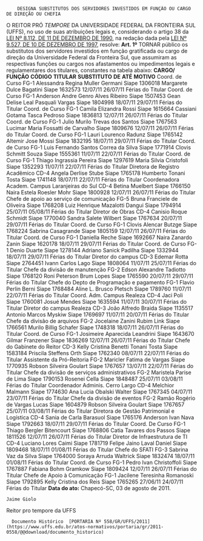         DESIGNA SUBSTITUTOS DOS SERVIDORES INVESTIDOS EM FUNÇÃO OU CARGO DE DIREÇÃO OU CHEFIA  

 O REITOR PRÓ *TEMPORE*  DA UNIVERSIDADE FEDERAL DA FRONTEIRA SUL (UFFS), no uso de suas atribuições legais e, considerando o artigo 38 da [LEI Nº 8.112, DE 11 DE DEZEMBRO DE 1990](http://www.planalto.gov.br/ccivil_03/LEIS/L8112cons.htm), na redação dada pela [LEI Nº 9.527, DE 10 DE DEZEMBRO DE 1997](http://www.planalto.gov.br/ccivil_03/LEIS/L9527.htm), resolve:   **Art. 1º**  TORNAR público os substitutos dos servidores investidos em função gratificada ou cargo de direção da Universidade Federal da Fronteira Sul, que assumiram as respectivas funções ou cargos nos afastamentos ou impedimentos legais e regulamentares dos titulares, constantes na tabela abaixo:     **CARGO/ FUNÇÃO**    **CÓDIGO**    **TITULAR**    **SUBSTITUTO**    **DE**    **ATÉ**    **MOTIVO**      Coord. de Curso   FG-1   Alessandra Regina Muller Germani Siape 1306018   Margarete Dulce Bagatini Siape 1632573   12/07/11   26/07/11   Férias do Titular     Coord. de Curso   FG-1   Anderson Andre Genro Alves Ribeiro Siape 1507453   Gean Delise Leal Pasquali Vargas Siape 1804998   18/07/11   29/07/11   Férias do Titular     Coord. de Curso   FG-1   Camila Elizandra Rossi Siape 1615664   Cassiani Gotama Tasca Pedroso Siape 1836813   12/07/11   26/07/11   Férias do Titular     Coord. de Curso   FG-1   Julio Murilo Trevas dos Santos Siape 1767563   Lucimar Maria Fossatti de Carvalho Siape 1809676   12/07/11   26/07/11   Férias do Titular     Coord. de Curso   FG-1   Lauri Lourenco Radunz Siape 1765142   Altemir Jose Mossi Siape 1832195   18/07/11   29/07/11   Férias do Titular     Coord. de Curso   FG-1   Luis Fernando Santos Correa da Silva Siape 1771914   Clovis Schmitt Souza Siape 1555361   11/07/11   22/07/11   Férias do Titular     Coord. de Curso   FG-1   Thiago Ingrassia Pereira Siape 1297619   Maria Silvia Cristofoli Siape 1352293   11/07/11   22/07/11   Férias do Titular     Diretora de Registro Acadêmico   CD-4   Angela Derlise Stube Siape 1765178   Humberto Tonani Tosta Siape 1741148   18/07/11   22/07/11   Férias do Titular     Coordenadora Academ. Campus Laranjeiras do Sul   CD-4   Betina Muelbert Siape 1766150   Naira Estela Roesler Mohr Siape 1800928   12/07/11   26/07/11   Férias do Titular     Chefe de apoio ao serviço de comunicação   FG-5   Bruna Franciele de Oliveira Siape 1768208   Luiz Henrique Mazalotti Dangui Siape 1794914   25/07/11   05/08/11   Férias do Titular     Diretor de Obras   CD-4   Canisio Roque Schmidt Siape 1770040   Sandra Salete Wilbert Siape 1767634   20/07/11   29/07/11   Férias do Titular     Coord. de Curso   FG-1   Clovis Alencar Butzge Siape 1768224   Sabrina Casagrande Siape 1805159   12/07/11   26/07/11   Férias do Titular     Coord. de Curso   FG-1   Daniella Reche Siape 1692667   Naira Zanardo Zanin Siape 1620178   18/07/11   29/07/11   Férias do Titular     Coord. de Curso   FG-1   Denio Duarte Siape 1278144   Adriano Sanick Padilha Siape 1332944   18/07/11   29/07/11   Férias do Titular     Diretor do campus   CD-3   Edemar Rotta Siape 2764451   Ivann Carlos Lago Siape 1808064   11/07/11   25/07/11   Férias do Titular     Chefe da divisão de manutenção   FG-2   Edson Alexandre Tadiotto Siape 1768120   Roni Peterson Brum Lopes Siape 1765590   20/07/11   29/07/11   Férias do Titular     Chefe do Depto de Programação e pagamento   FG-1   Flavio Perlin Berni Siape 1768484   Aline L. Brusco Pletsch Siape 1789760   11/07/11   22/07/11   Férias do Titular     Coord. Adm. Campus Realeza   CD-4   Jaci Poli Siape 1760081   Josué Mendes Siape 1635594   11/07/11   30/07/11   Férias do Titular     Diretor do campus Realeza   CD-3   João Alfredo Braida Siape 1135517   Antonio Marcos Myskiw Siape 1769697   11/07/11   20/07/11   Férias do Titular     Chefe da divisão de arquivos   FG-2   Jocelaine Zanini Rubim Link Siape 1766561   Murilo Billig Schafer Siape 1748318   18/07/11   26/07/11   Férias do Titular     Coord. de Curso   FG-1   Josimeire Aparecida Leandrini Siape 1643670   Gilmar Franzener Siape 1836269   12/07/11   26/07/11   Férias do Titular     Chefe do Gabinete do Reitor   CD-3   Kelly Cristina Benetti Tonani Tosta Siape 1583184   Priscila Steffens Orth Siape 1762340   08/07/11   22/07/11   Férias do Titular     Assistente da Pró-Reitoria   FG-2   Maricler Fatima de Vargas Siape 1770935   Robson Silveira Goulart Siape 1767657   13/07/11   22/07/11   Férias do Titular     Chefe da divisão de serviços administrativos   FG-2   Maristela Parise de Lima Siape 1790153   Rosenei Cella Siape 1848487   25/07/11   03/08/11   Férias do Titular     Coordenador Adminis. Cerro Largo   CD-4   Melchior Malmann Siape 1774630   Ana Lucia Obalski Walter Siape 1767345   04/07/11   23/07/11   Férias do Titular     Chefe da divisão de eventos   FG-2   Ramão Rogério de Vargas Lucas Siape 1604879   Robson Silveira Goulart Siape 1767657   25/07/11   03/08/11   Férias do Titular     Diretora de Gestão Patrimonial e Logística   CD-4   Sania de Carla Barasuol Siape 1765176   Anderson Ivan Nava Siape 1792663   18/07/11   29/07/11   Férias do Titular     Coord. De Curso   FG-1   Thiago Bergler Bitencourt Siape 1768806   Catia Tavares dos Passos Siape 1811526   12/07/11   26/07/11   Férias do Titular     Diretor de Infraestrutura de TI   CD-4   Luciano Lores Caimi Siape 1781719   Felipe Jaino Laval Daniel Siape 1809468   18/07/11   01/08/11   Férias do Titular     Chefe do SFATI   FG-3   Sabrina Vaz da Silva Siape 1764000   Soraya Arruda Waltrick Siape 1832474   18/07/11   01/08/11   Férias do Titular     Coord. de Curso   FG-1   Pedro Ivan Christoffoli Siape 1767887   Fabiana Bohm Gramkow Siape 1809424   12/07/11   26/07/11   Férias do Titular     Chefe de Apoio à Comunicação   FG-1   Jacilene Teresinha Romanoski Siape 1792895   Kelly Cristina dos Reis Siape 1765265   27/06/11   24/07/11   Férias do Titular            **Data do ato:** Chapecó-SC, 03 de agosto de 2011.   
 

    Jaime Giolo   
 Reitor pro tempore da UFFS 

      Documento Histórico  [PORTARIA Nº 558/GR/UFFS/2011](https://www.uffs.edu.br/atos-normativos/portaria/gr/2011-0558/@@download/documento_historico)     
      